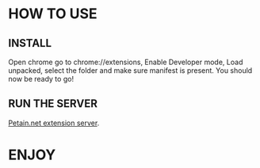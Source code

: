 # HOW TO USE
## INSTALL

Open chrome go to chrome://extensions, Enable Developer mode, Load unpacked, select the folder and make sure manifest is present.
You should now be ready to go!

## RUN THE SERVER

[Petain.net extension server](https://github.com/Glafed/petain.net-ext-server).

# ENJOY
